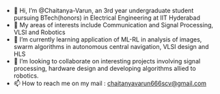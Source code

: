 - 👋 Hi, I’m @Chaitanya-Varun, an 3rd year undergraduate student pursuing BTech(honors) in Electrical Engineering at IIT Hyderabad 
- 👀 My areas of interests include Communication and Signal Processing, VLSI and Robotics
- 🌱 I’m currently learning application of ML-RL in analysis of images, swarm algorithms in autonomous central navigation, VLSI design and HLS
- 💞️ I’m looking to collaborate on interesting projects involving signal processing, hardware design and developing algorithms allied to robotics.
- 📫 How to reach me on my mail : chaitanyavarun666scv@gmail.com

<!---
Chaitanya-Varun/Chaitanya-Varun is a ✨ special ✨ repository because its `README.md` (this file) appears on your GitHub profile.
You can click the Preview link to take a look at your changes.
--->

